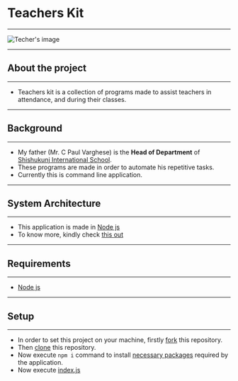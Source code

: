 # Teachers Kit

---

![Techer's image](https://cdn.pixabay.com/photo/2014/04/03/10/45/teaching-311356_960_720.png)

---

## About the project

---

- Teachers kit is a collection of programs made to assist teachers in attendance, and during their classes.

---

## Background

---

- My father (Mr. C Paul Varghese) is the **Head of Department** of [Shishukunj International School](https://www.shishukunj.in/).
- These programs are made in order to automate his repetitive tasks.
- Currently this is command line application.

---

## System Architecture

---

- This application is made in [Node js](https://nodejs.org/en/)
- To know more, kindly check [this out](https://github.com/Sam-Varghese/TeachersKit/blob/main/SystemArchitecture.md)

---

## Requirements

---

- [Node js](https://nodejs.org/en/)

---

## Setup

---

- In order to set this project on your machine, firstly [fork](https://docs.github.com/en/get-started/quickstart/fork-a-repo) this repository.
- Then [clone](https://docs.github.com/en/repositories/creating-and-managing-repositories/cloning-a-repository) this repository.
- Now execute `npm i` command to install [necessary packages](https://github.com/Sam-Varghese/TeachersKit/network/dependencies) required by the application.
- Now execute [index.js](https://github.com/Sam-Varghese/TeachersKit/blob/main/index.js)